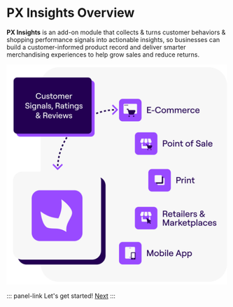 # PX Insights Overview

**PX Insights** is an add-on module that collects & turns customer behaviors & shopping performance signals into actionable insights, so businesses can build a customer-informed product record and deliver smarter merchandising experiences to help grow sales and reduce returns.

![overview-schema.png](../img/px-insights/overview-schema.png)

::: panel-link Let's get started! [Next](/px-insights/getting-started.html)
:::
